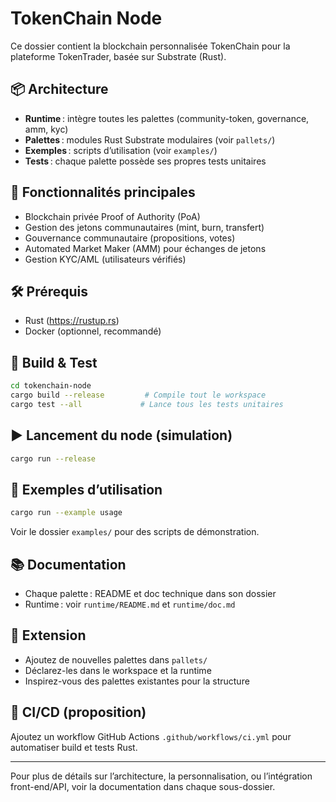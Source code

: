 # TokenChain Node

Ce dossier contient la blockchain personnalisée TokenChain pour la plateforme TokenTrader, basée sur Substrate (Rust).

## 📦 Architecture
- **Runtime** : intègre toutes les palettes (community-token, governance, amm, kyc)
- **Palettes** : modules Rust Substrate modulaires (voir `pallets/`)
- **Exemples** : scripts d’utilisation (voir `examples/`)
- **Tests** : chaque palette possède ses propres tests unitaires

## 🚀 Fonctionnalités principales
- Blockchain privée Proof of Authority (PoA)
- Gestion des jetons communautaires (mint, burn, transfert)
- Gouvernance communautaire (propositions, votes)
- Automated Market Maker (AMM) pour échanges de jetons
- Gestion KYC/AML (utilisateurs vérifiés)

## 🛠️ Prérequis
- Rust (https://rustup.rs)
- Docker (optionnel, recommandé)

## 🔧 Build & Test
```bash
cd tokenchain-node
cargo build --release         # Compile tout le workspace
cargo test --all             # Lance tous les tests unitaires
```

## ▶️ Lancement du node (simulation)
```bash
cargo run --release
```

## 📑 Exemples d’utilisation
```bash
cargo run --example usage
```
Voir le dossier `examples/` pour des scripts de démonstration.

## 📚 Documentation
- Chaque palette : README et doc technique dans son dossier
- Runtime : voir `runtime/README.md` et `runtime/doc.md`

## 🔄 Extension
- Ajoutez de nouvelles palettes dans `pallets/`
- Déclarez-les dans le workspace et la runtime
- Inspirez-vous des palettes existantes pour la structure

## 🧪 CI/CD (proposition)
Ajoutez un workflow GitHub Actions `.github/workflows/ci.yml` pour automatiser build et tests Rust.

---

Pour plus de détails sur l’architecture, la personnalisation, ou l’intégration front-end/API, voir la documentation dans chaque sous-dossier.
